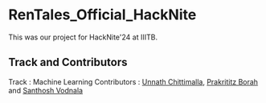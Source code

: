 # RenTales_Official_HackNite
This was our project for HackNite'24 at IIITB.
## Track and Contributors
Track : Machine Learning
Contributors : [Unnath Chittimalla]((https://github.com/AspiringPianist)), [Prakrititz Borah]((https://github.com/SweetBunny123)) and [Santhosh Vodnala]((https://github.com/vodnalasanthosh47))
